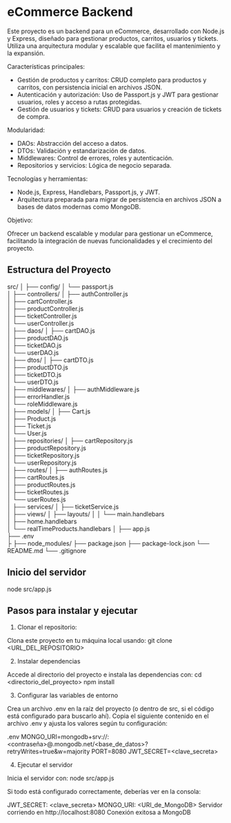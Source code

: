 # eCommerce Backend


Este proyecto es un backend para un eCommerce, desarrollado con Node.js y Express, diseñado para gestionar productos, carritos, usuarios y tickets. Utiliza una arquitectura modular y escalable que facilita el mantenimiento y la expansión.

Características principales:

- Gestión de productos y carritos: CRUD completo para productos y carritos, con persistencia inicial en archivos JSON.
- Autenticación y autorización: Uso de Passport.js y JWT para gestionar usuarios, roles y acceso a rutas protegidas.
- Gestión de usuarios y tickets: CRUD para usuarios y creación de tickets de compra.

Modularidad:

- DAOs: Abstracción del acceso a datos.
- DTOs: Validación y estandarización de datos.
- Middlewares: Control de errores, roles y autenticación.
- Repositorios y servicios: Lógica de negocio separada.

Tecnologías y herramientas:

- Node.js, Express, Handlebars, Passport.js, y JWT.
- Arquitectura preparada para migrar de persistencia en archivos JSON a bases de datos modernas como MongoDB.

Objetivo:

Ofrecer un backend escalable y modular para gestionar un eCommerce, facilitando la integración de nuevas funcionalidades y el crecimiento del proyecto.




## Estructura del Proyecto

src/
│
├── config/
│   └── passport.js            
│
├── controllers/
│   ├── authController.js      
│   ├── cartController.js      
│   ├── productController.js   
│   ├── ticketController.js    
│   └── userController.js      
│
├── daos/
│   ├── cartDAO.js             
│   ├── productDAO.js          
│   ├── ticketDAO.js           
│   └── userDAO.js             
│
├── dtos/
│   ├── cartDTO.js             
│   ├── productDTO.js          
│   ├── ticketDTO.js           
│   └── userDTO.js             
│
├── middlewares/
│   ├── authMiddleware.js      
│   ├── errorHandler.js        
│   └── roleMiddleware.js      
│
├── models/
│   ├── Cart.js                
│   ├── Product.js             
│   ├── Ticket.js              
│   └── User.js                
│
├── repositories/
│   ├── cartRepository.js      
│   ├── productRepository.js   
│   ├── ticketRepository.js    
│   └── userRepository.js      
│
├── routes/
│   ├── authRoutes.js          
│   ├── cartRoutes.js          
│   ├── productRoutes.js       
│   ├── ticketRoutes.js        
│   └── userRoutes.js           
│
├── services/
│   ├── ticketService.js       
│
├── views/
│   ├── layouts/
│   │   └── main.handlebars    
│   ├── home.handlebars        
│   └── realTimeProducts.handlebars 
│
├── app.js                     
├── .env                       
├
├── node_modules/
├── package.json
├── package-lock.json
└── README.md
└── .gitignore


## Inicio del servidor 

node src/app.js
 


## Pasos para instalar y ejecutar


1. Clonar el repositorio: 

Clona este proyecto en tu máquina local usando:  git clone <URL_DEL_REPOSITORIO>



2. Instalar dependencias

Accede al directorio del proyecto e instala las dependencias con: cd <directorio_del_proyecto>
npm install


3. Configurar las variables de entorno

Crea un archivo .env en la raíz del proyecto (o dentro de src, si el código está configurado para buscarlo ahí). Copia el siguiente contenido en el archivo .env y ajusta los valores según tu configuración:

.env
MONGO_URI=mongodb+srv://<usuario>:<contraseña>@<cluster>.mongodb.net/<base_de_datos>?retryWrites=true&w=majority
PORT=8080
JWT_SECRET=<clave_secreta>


4. Ejecutar el servidor

Inicia el servidor con:  node src/app.js


Si todo está configurado correctamente, deberías ver en la consola:

JWT_SECRET: <clave_secreta>
MONGO_URI: <URI_de_MongoDB>
Servidor corriendo en http://localhost:8080
Conexión exitosa a MongoDB


